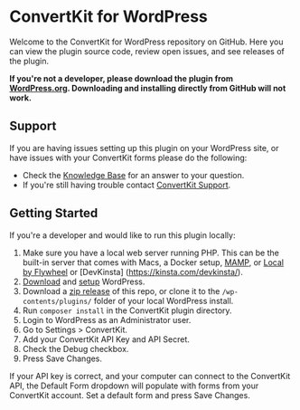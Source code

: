 # ConvertKit for WordPress

Welcome to the ConvertKit for WordPress repository on GitHub. Here you can view the plugin source code, review open issues, and see releases of the plugin.

**If you're not a developer, please download the plugin from [WordPress.org](https://wordpress.org/plugins/convertkit/). Downloading and installing directly from GitHub will not work.**

## Support

If you are having issues setting up this plugin on your WordPress site, or have issues with your ConvertKit forms please do the following:

* Check the [Knowledge Base](https://help.convertkit.com/) for an answer to your question.
* If you're still having trouble contact [ConvertKit Support](https://convertkit.com/support/).

## Getting Started

If you're a developer and would like to run this plugin locally:

1. Make sure you have a local web server running PHP. This can be the built-in server that comes with Macs, a Docker setup, [MAMP](https://mamp.info), or [Local by Flywheel](https://local.getflywheel.com/) or [DevKinsta] (https://kinsta.com/devkinsta/).
2. [Download](https://wordpress.org/download/) and [setup](https://codex.wordpress.org/Installing_WordPress#Famous_5-Minute_Installation) WordPress.
3. Download a [zip release](https://github.com/ConvertKit/ConvertKit-WordPress/releases) of this repo, or clone it to the `/wp-contents/plugins/` folder of your local WordPress install.
4. Run `composer install` in the ConvertKit plugin directory.
4. Login to WordPress as an Administrator user.
5. Go to Settings > ConvertKit.
6. Add your ConvertKit API Key and API Secret.
7. Check the Debug checkbox.
8. Press Save Changes.

If your API key is correct, and your computer can connect to the ConvertKit API, the Default Form dropdown will populate with forms from your ConvertKit account. Set a default form and press Save Changes.
